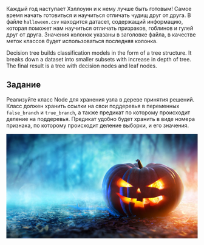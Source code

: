 Каждый год наступает Хэллоуин и к нему лучше быть готовым! Самое время начать готовиться и научиться отличать чудищ друг от друга.
В файле `halloween.csv` находится датасет, содержащий информацию, которая поможет нам научиться отличать призраков,
гоблинов и гулей друг от друга. Значения колонок указаны в заголовке файла, в качестве меток классов будет использоваться последняя колонка.

Decision tree builds classification models in the form of a tree structure.
It breaks down a dataset into smaller subsets with increase in depth of tree.
The final result is a tree with decision nodes and leaf nodes.

## Задание

Реализуйте класс Node для хранения узла в дереве принятия решений.
Класс должен хранить ссылки на свои поддеревья в переменных `false_branch` и `true_branch`,
а также предикат по которому происходит деление на поддеревья. Предикат удобно будет хранить в виде номера признака,
по которому происходит деление выборки, и его значения.

<img src="boo.jpg">